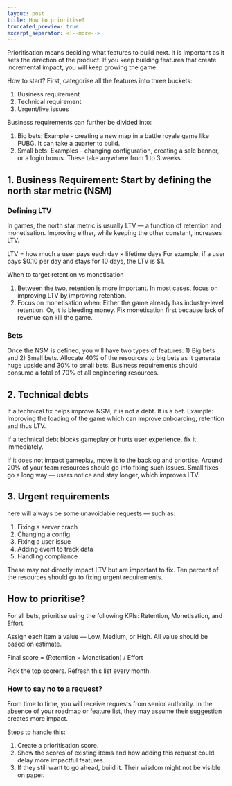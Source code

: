 ```yaml
---
layout: post
title: How to prioritise?
truncated_preview: true
excerpt_separator: <!--more-->
---
```


Prioritisation means deciding what features to build next. It is important as it sets the direction of the product. If you keep building features that create incremental impact, you will keep growing the game.

How to start? First, categorise all the features into three buckets:

1. Business requirement
2. Technical requirement
3. Urgent/live issues

Business requirements can further be divided into:

1. Big bets: Example - creating a new map in a battle royale game like PUBG. It can take a quarter to build.
2. Small bets: Examples - changing configuration, creating a sale banner, or a login bonus. These take anywhere from 1 to 3 weeks.

## 1. Business Requirement: Start by defining the north star metric (NSM)

### Defining LTV
In games, the north star metric is usually LTV — a function of retention and monetisation.
Improving either, while keeping the other constant, increases LTV.

LTV = how much a user pays each day × lifetime days
For example, if a user pays $0.10 per day and stays for 10 days, the LTV is $1.

When to target retention vs monetisation
1. Between the two, retention is more important. In most cases, focus on improving LTV by improving retention.
2. Focus on monetisation when: Either the game already has industry-level retention. Or, it is bleeding money. Fix monetisation first because lack of revenue can kill the game.

### Bets
Once the NSM is defined, you will have two types of features: 1) Big bets and 2) Small bets. Allocate 40% of the resources to big bets as it generate huge upside and 30% to small bets. Business requirements should consume a total of 70% of all engineering resources.

## 2. Technical debts
If a technical fix helps improve NSM, it is not a debt. It is a bet. Example: Improving the loading of the game which can improve onboarding, retention and thus LTV. 

If a technical debt blocks gameplay or hurts user experience, fix it immediately.

If it does not impact gameplay, move it to the backlog and priortise. Around 20% of your team resources should go into fixing such issues. Small fixes go a long way — users notice and stay longer, which improves LTV.

## 3. Urgent requirements
here will always be some unavoidable requests — such as:

1. Fixing a server crach 
2. Changing a config
3. Fixing a user issue
4. Adding event to track data
5. Handling compliance

These may not directly impact LTV but are important to fix. Ten percent of the resources should go to fixing urgent requirements.

## How to prioritise?
For all bets, prioritise using the following KPIs: Retention, Monetisation, and Effort.

Assign each item a value — Low, Medium, or High. All value should be based on estimate. 

Final score = (Retention × Monetisation) / Effort

Pick the top scorers. Refresh this list every month.

### How to say no to a request?
From time to time, you will receive requests from senior authority. In the absence of your roadmap or feature list, they may assume their suggestion creates more impact.

Steps to handle this:

1. Create a prioritisation score.
2. Show the scores of existing items and how adding this request could delay more impactful features.
3. If they still want to go ahead, build it. Their wisdom might not be visible on paper.


